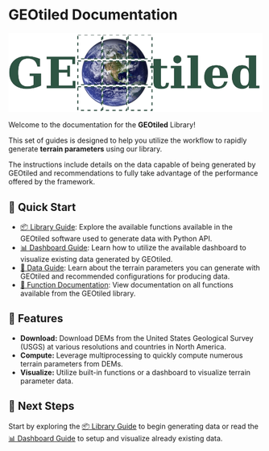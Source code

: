 # GEOtiled Documentation

![GEOtiled Logo](assets/logo.png)

Welcome to the documentation for the **GEOtiled** Library!

This set of guides is designed to help you utilize the workflow to rapidly generate **terrain parameters** using our library.

The instructions include details on the data capable of being generated by GEOtiled and recommendations to fully take advantage of the performance offered by the framework.

## 🚀 Quick Start

- [📦 Library Guide](./library.md): Explore the available functions available in the GEOtiled software used to generate data with Python API.
- [📊 Dashboard Guide](./dashboard.md): Learn how to utilize the available dashboard to visualize existing data generated by GEOtiled.
- [💾 Data Guide](./data.md): Learn about the terrain parameters you can generate with GEOtiled and recommended configurations for producing data.
- [🔧 Function Documentation](./functions.md): View documentation on all functions available from the GEOtiled library.

## 🧰 Features

- **Download:** Download DEMs from the United States Geological Survey (USGS) at various resolutions and countries in North America.
- **Compute:** Leverage multiprocessing to quickly compute numerous terrain parameters from DEMs.
- **Visualize:** Utilize built-in functions or a dashboard to visualize terrain parameter data.

## 📑 Next Steps

Start by exploring the [📦 Library Guide](./library.md) to begin generating data or read the [📊 Dashboard Guide](./dashboard.md) to setup and visualize already existing data.